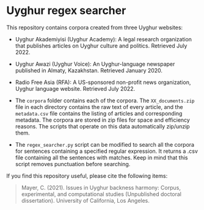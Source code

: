# Uyghur regex searcher

This repository contains corpora created from three Uyghur websites:
* Uyghur Akademiyisi (Uyghur Academy): A legal research organization that publishes articles on Uyghur culture and politics. Retrieved July 2022.
* Uyghur Awazi (Uyghur Voice): An Uyghur-language newspaper published in Almaty, Kazakhstan. Retrieved January 2020.
* Radio Free Asia (RFA): A US-sponsored non-profit news organization, Uyghur language website. Retrieved July 2022.


* The `corpora` folder contains each of the corpora. The `XX_documents.zip` file in each directory contains the raw text of every article, and the `metadata.csv` file contains the listing of articles and corresponding metadata. The corpora are stored in zip files for space and efficiency reasons. The scripts that operate on this data automatically zip/unzip them.

* The `regex_searcher.py` script can be modified to search all the corpora for sentences containing a specified regular expression. It returns a .csv file containing all the sentences with matches. Keep in mind that this script removes punctuation before searching.

If you find this repository useful, please cite the following items:

> Mayer, C. (2021). Issues in Uyghur backness harmony: Corpus, experimental, and computational studies (Unpublished doctoral dissertation). University of California, Los Angeles. 

